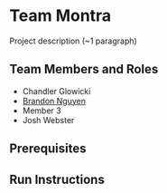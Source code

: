 # Team Montra

Project description (~1 paragraph)

## Team Members and Roles

* Chandler Glowicki
* [Brandon Nguyen](https://github.com/NguyenLam087/CIS350-HW2--Nguyen-)
* Member 3
* Josh Webster

## Prerequisites

## Run Instructions
